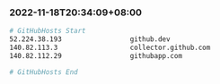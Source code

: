 
###  2022-11-18T20:34:09+08:00
```bash
# GitHubHosts Start
52.224.38.193                 github.dev
140.82.113.3                  collector.github.com
140.82.112.29                 githubapp.com

# GitHubHosts End

```


